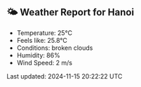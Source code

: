 <!-- WEATHER-START -->
## 🌤 Weather Report for Hanoi

- Temperature: 25°C
- Feels like: 25.8°C
- Conditions: broken clouds
- Humidity: 86%
- Wind Speed: 2 m/s

Last updated: 2024-11-15 20:22:22 UTC
<!-- WEATHER-END -->
